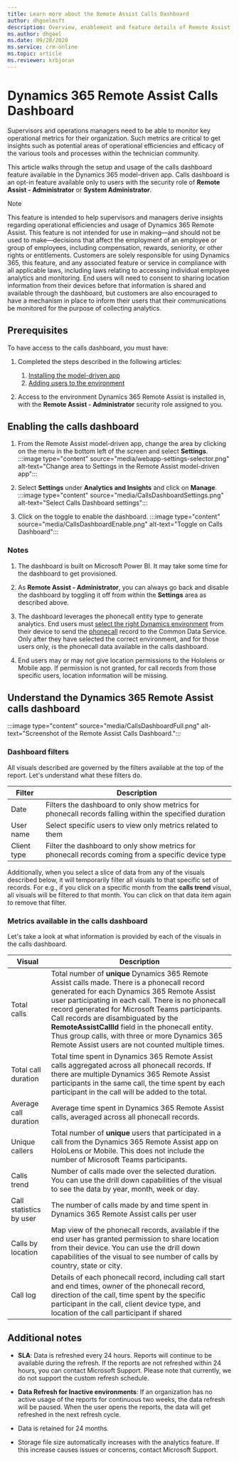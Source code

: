 ```yaml
---
title: Learn more about the Remote Assist Calls Dashboard
author: dhgoelmsft
description: Overview, enablement and feature details of Remote Assist Calls Dashboard
ms.author: dhgoel
ms.date: 09/28/2020
ms.service: crm-online
ms.topic: article
ms.reviewer: krbjoran
---
```


# Dynamics 365 Remote Assist Calls Dashboard

Supervisors and operations managers need to be able to monitor key operational metrics for their organization. Such metrics are critical to get insights such as potential areas of operational efficiencies and efficacy of the various tools and processes within the technician community.

This article walks through the setup and usage of the calls dashboard feature available in the Dynamics 365 model-driven app. Calls dashboard is an opt-in feature available only to users with the security role of **Remote Assist - Administrator** or **System Administrator**.

> [!Note]
> This feature is intended to help supervisors and managers derive insights regarding operational efficiencies and usage of Dynamics 365 Remote Assist. This feature is not intended for use in making—and should not be used to make—decisions that affect the employment of an employee or group of employees, including compensation, rewards, seniority, or other rights or entitlements. Customers are solely responsible for using Dynamics 365, this feature, and any associated feature or service in compliance with all applicable laws, including laws relating to accessing individual employee analytics and monitoring. End users will need to consent to sharing location information from their devices before that information is shared and available through the dashboard, but customers are also encouraged to have a mechanism in place to inform their users that their communications be monitored for the purpose of collecting analytics.

## Prerequisites

To have access to the calls dashboard, you must have:

1. Completed the steps described in the following articles:

    1. [Installing the model-driven app](./ra-webapp-install.md)
    2. [Adding users to the environment](./asset-capture-add-users.md#assign-dynamics-365-security-roles)

1. Access to the environment Dynamics 365 Remote Assist is installed in, with the **Remote Assist - Administrator** security role assigned to you.

## Enabling the calls dashboard

1. From the Remote Assist model-driven app, change the area by clicking on the menu in the bottom left of the screen and select **Settings**.
:::image type="content" source="media/webapp-settings-selector.png" alt-text="Change area to Settings in the Remote Assist model-driven app":::

2. Select **Settings** under **Analytics and Insights** and click on **Manage**.
:::image type="content" source="media/CallsDashboardSettings.png" alt-text="Select Calls Dashboard settings":::

3. Click on the toggle to enable the dashboard.
:::image type="content" source="media/CallsDashboardEnable.png" alt-text="Toggle on Calls Dashboard":::

### Notes

1. The dashboard is built on Microsoft Power BI. It may take some time for the dashboard to get provisioned.

1. As **Remote Assist - Administrator**, you can always go back and disable the dashboard by toggling it off from within the **Settings** area as described above.

1. The dashboard leverages the phonecall entity type to generate analytics. End users must [select the right Dynamics environment](./asset-capture-add-users.md#selecting-the-right-environment-from-the-client-app) from their device to send the [phonecall](https://docs.microsoft.com/dynamics365/customer-engagement/web-api/phonecall) record to the Common Data Service. Only after they have selected the correct environment, and for those users only, is the phonecall data available in the calls dashboard.

1. End users may or may not give location permissions to the Hololens or Mobile app. If permission is not granted, for call records from those specific users, location information will be missing.

## Understand the Dynamics 365 Remote Assist calls dashboard

:::image type="content" source="media/CallsDashboardFull.png" alt-text="Screenshot of the Remote Assist Calls Dashboard.":::

### Dashboard filters

All visuals described are governed by the filters available at the top of the report. Let's understand what these filters do.

| Filter | Description |
| --- | --- |
| Date | Filters the dashboard to only show metrics for phonecall records falling within the specified duration |
| User name | Select specific users to view only metrics related to them |
| Client type | Filter the dashboard to only show metrics for phonecall records coming from a specific device type |

Additionally, when you select a slice of data from any of the visuals described below, it will temporarily filter all visuals to that specific set of records. For e.g., if you click on a specific month from the **calls trend** visual, all visuals will be filtered to that month. You can click on that data item again to remove that filter. 

### Metrics available in the calls dashboard

Let's take a look at what information is provided by each of the visuals in the calls dashboard.

| Visual | Description |
| --- | --- |
| Total calls | Total number of **unique** Dynamics 365 Remote Assist calls made. There is a phonecall record generated for each Dynamics 365 Remote Assist user participating in each call. There is no phonecall record generated for Microsoft Teams participants. Call records are disambiguated by the **RemoteAssistCallId** field in the phonecall entity. Thus group calls, with three or more Dynamics 365 Remote Assist users are not counted multiple times. |
| Total call duration | Total time spent in Dynamics 365 Remote Assist calls aggregated across all phonecall records. If there are multiple Dynamics 365 Remote Assist participants in the same call, the time spent by each participant in the call will be added to the total. |
| Average call duration | Average time spent in Dynamics 365 Remote Assist calls, averaged across all phonecall records. |
| Unique callers | Total number of **unique** users that participated in a call from the Dynamics 365 Remote Assist app on HoloLens or Mobile. This does not include the number of Microsoft Teams participants. |
| Calls trend | Number of calls made over the selected duration. You can use the drill down capabilities of the visual to see the data by year, month, week or day. |
| Call statistics by user | The number of calls made by and time spent in Dynamics 365 Remote Assist calls per user  |
| Calls by location | Map view of the phonecall records, available if the end user has granted permission to share location from their device. You can use the drill down capabilities of the visual to see number of calls by country, state or city.  |
| Call log | Details of each phonecall record, including call start and end times, owner of the phonecall record, direction of the call, time spent by the specific participant in the call, client device type, and location of the call participant if shared |

## Additional notes

* **SLA**: Data is refreshed every 24 hours. Reports will continue to be available during the refresh. If the reports are not refreshed within 24 hours, you can contact Microsoft Support. Please note that currently, we do not support the custom refresh schedule.

* **Data Refresh for Inactive environments**: If an organization has no active usage of the reports for continuous two weeks, the data refresh will be paused. When the user opens the reports, the data will get refreshed in the next refresh cycle.

* Data is retained for 24 months.

* Storage file size automatically increases with the analytics feature. If this increase causes issues or concerns, contact Microsoft Support.
